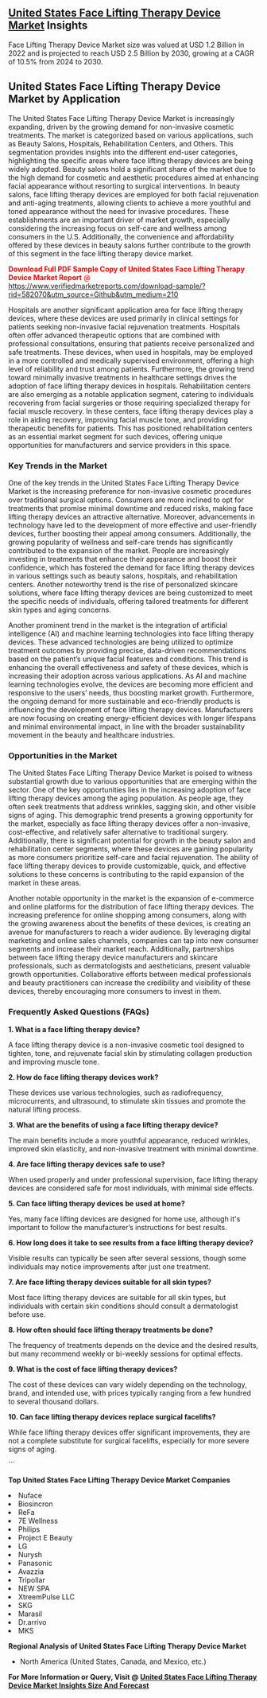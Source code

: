 <h2><a href="https://www.verifiedmarketreports.com/download-sample/?rid=582070&amp;utm_source=Github&amp;utm_medium=210" target="_blank">United States Face Lifting Therapy Device Market</a> Insights</h2><p>Face Lifting Therapy Device Market size was valued at USD 1.2 Billion in 2022 and is projected to reach USD 2.5 Billion by 2030, growing at a CAGR of 10.5% from 2024 to 2030.</p><p><h2>United States Face Lifting Therapy Device Market by Application</h2><p>The United States Face Lifting Therapy Device Market is increasingly expanding, driven by the growing demand for non-invasive cosmetic treatments. The market is categorized based on various applications, such as Beauty Salons, Hospitals, Rehabilitation Centers, and Others. This segmentation provides insights into the different end-user categories, highlighting the specific areas where face lifting therapy devices are being widely adopted. Beauty salons hold a significant share of the market due to the high demand for cosmetic and aesthetic procedures aimed at enhancing facial appearance without resorting to surgical interventions. In beauty salons, face lifting therapy devices are employed for both facial rejuvenation and anti-aging treatments, allowing clients to achieve a more youthful and toned appearance without the need for invasive procedures. These establishments are an important driver of market growth, especially considering the increasing focus on self-care and wellness among consumers in the U.S. Additionally, the convenience and affordability offered by these devices in beauty salons further contribute to the growth of this segment in the face lifting therapy device market.</p><p><p><span class=""><span style="color: #ff0000;"><strong>Download Full PDF Sample Copy of United States Face Lifting Therapy Device Market Report</strong> @ </span><a href="https://www.verifiedmarketreports.com/download-sample/?rid=582070&amp;utm_source=Github&amp;utm_medium=210" target="_blank">https://www.verifiedmarketreports.com/download-sample/?rid=582070&amp;utm_source=Github&amp;utm_medium=210</a></span></p></p><p>Hospitals are another significant application area for face lifting therapy devices, where these devices are used primarily in clinical settings for patients seeking non-invasive facial rejuvenation treatments. Hospitals often offer advanced therapeutic options that are combined with professional consultations, ensuring that patients receive personalized and safe treatments. These devices, when used in hospitals, may be employed in a more controlled and medically supervised environment, offering a high level of reliability and trust among patients. Furthermore, the growing trend toward minimally invasive treatments in healthcare settings drives the adoption of face lifting therapy devices in hospitals. Rehabilitation centers are also emerging as a notable application segment, catering to individuals recovering from facial surgeries or those requiring specialized therapy for facial muscle recovery. In these centers, face lifting therapy devices play a role in aiding recovery, improving facial muscle tone, and providing therapeutic benefits for patients. This has positioned rehabilitation centers as an essential market segment for such devices, offering unique opportunities for manufacturers and service providers in this space.</p><h3>Key Trends in the Market</h3><p>One of the key trends in the United States Face Lifting Therapy Device Market is the increasing preference for non-invasive cosmetic procedures over traditional surgical options. Consumers are more inclined to opt for treatments that promise minimal downtime and reduced risks, making face lifting therapy devices an attractive alternative. Moreover, advancements in technology have led to the development of more effective and user-friendly devices, further boosting their appeal among consumers. Additionally, the growing popularity of wellness and self-care trends has significantly contributed to the expansion of the market. People are increasingly investing in treatments that enhance their appearance and boost their confidence, which has fostered the demand for face lifting therapy devices in various settings such as beauty salons, hospitals, and rehabilitation centers. Another noteworthy trend is the rise of personalized skincare solutions, where face lifting therapy devices are being customized to meet the specific needs of individuals, offering tailored treatments for different skin types and aging concerns.</p><p>Another prominent trend in the market is the integration of artificial intelligence (AI) and machine learning technologies into face lifting therapy devices. These advanced technologies are being utilized to optimize treatment outcomes by providing precise, data-driven recommendations based on the patient’s unique facial features and conditions. This trend is enhancing the overall effectiveness and safety of these devices, which is increasing their adoption across various applications. As AI and machine learning technologies evolve, the devices are becoming more efficient and responsive to the users’ needs, thus boosting market growth. Furthermore, the ongoing demand for more sustainable and eco-friendly products is influencing the development of face lifting therapy devices. Manufacturers are now focusing on creating energy-efficient devices with longer lifespans and minimal environmental impact, in line with the broader sustainability movement in the beauty and healthcare industries.</p><h3>Opportunities in the Market</h3><p>The United States Face Lifting Therapy Device Market is poised to witness substantial growth due to various opportunities that are emerging within the sector. One of the key opportunities lies in the increasing adoption of face lifting therapy devices among the aging population. As people age, they often seek treatments that address wrinkles, sagging skin, and other visible signs of aging. This demographic trend presents a growing opportunity for the market, especially as face lifting therapy devices offer a non-invasive, cost-effective, and relatively safer alternative to traditional surgery. Additionally, there is significant potential for growth in the beauty salon and rehabilitation center segments, where these devices are gaining popularity as more consumers prioritize self-care and facial rejuvenation. The ability of face lifting therapy devices to provide customizable, quick, and effective solutions to these concerns is contributing to the rapid expansion of the market in these areas.</p><p>Another notable opportunity in the market is the expansion of e-commerce and online platforms for the distribution of face lifting therapy devices. The increasing preference for online shopping among consumers, along with the growing awareness about the benefits of these devices, is creating an avenue for manufacturers to reach a wider audience. By leveraging digital marketing and online sales channels, companies can tap into new consumer segments and increase their market reach. Additionally, partnerships between face lifting therapy device manufacturers and skincare professionals, such as dermatologists and aestheticians, present valuable growth opportunities. Collaborative efforts between medical professionals and beauty practitioners can increase the credibility and visibility of these devices, thereby encouraging more consumers to invest in them.</p><h3>Frequently Asked Questions (FAQs)</h3><p><strong>1. What is a face lifting therapy device?</strong></p><p>A face lifting therapy device is a non-invasive cosmetic tool designed to tighten, tone, and rejuvenate facial skin by stimulating collagen production and improving muscle tone.</p><p><strong>2. How do face lifting therapy devices work?</strong></p><p>These devices use various technologies, such as radiofrequency, microcurrents, and ultrasound, to stimulate skin tissues and promote the natural lifting process.</p><p><strong>3. What are the benefits of using a face lifting therapy device?</strong></p><p>The main benefits include a more youthful appearance, reduced wrinkles, improved skin elasticity, and non-invasive treatment with minimal downtime.</p><p><strong>4. Are face lifting therapy devices safe to use?</strong></p><p>When used properly and under professional supervision, face lifting therapy devices are considered safe for most individuals, with minimal side effects.</p><p><strong>5. Can face lifting therapy devices be used at home?</strong></p><p>Yes, many face lifting devices are designed for home use, although it's important to follow the manufacturer’s instructions for best results.</p><p><strong>6. How long does it take to see results from a face lifting therapy device?</strong></p><p>Visible results can typically be seen after several sessions, though some individuals may notice improvements after just one treatment.</p><p><strong>7. Are face lifting therapy devices suitable for all skin types?</strong></p><p>Most face lifting therapy devices are suitable for all skin types, but individuals with certain skin conditions should consult a dermatologist before use.</p><p><strong>8. How often should face lifting therapy treatments be done?</strong></p><p>The frequency of treatments depends on the device and the desired results, but many recommend weekly or bi-weekly sessions for optimal effects.</p><p><strong>9. What is the cost of face lifting therapy devices?</strong></p><p>The cost of these devices can vary widely depending on the technology, brand, and intended use, with prices typically ranging from a few hundred to several thousand dollars.</p><p><strong>10. Can face lifting therapy devices replace surgical facelifts?</strong></p><p>While face lifting therapy devices offer significant improvements, they are not a complete substitute for surgical facelifts, especially for more severe signs of aging.</p>```</p><p><strong>Top United States Face Lifting Therapy Device Market Companies</strong></p><div data-test-id=""><p><li>Nuface</li><li> Biosincron</li><li> ReFa</li><li> 7E Wellness</li><li> Philips</li><li> Project E Beauty</li><li> LG</li><li> Nurysh</li><li> Panasonic</li><li> Avazzia</li><li> Tripollar</li><li> NEW SPA</li><li> XtreemPulse LLC</li><li> SKG</li><li> Marasil</li><li> Dr.arrivo</li><li> MKS</li></p><div><strong>Regional Analysis of&nbsp;United States Face Lifting Therapy Device Market</strong></div><ul><li dir="ltr"><p dir="ltr">North America&nbsp;(United States, Canada, and Mexico, etc.)</p></li></ul><p><strong>For More Information or Query, Visit @&nbsp;</strong><strong><a href="https://www.verifiedmarketreports.com/product/face-lifting-therapy-device-market/?utm_source=Github&amp;utm_medium=210" target="_blank">United States Face Lifting Therapy Device Market Insights Size And Forecast</a></strong></p></div>
